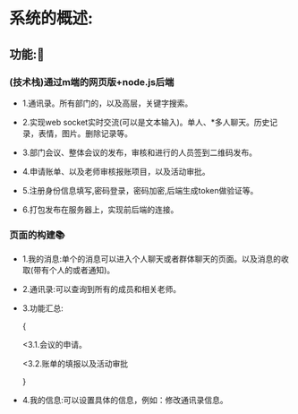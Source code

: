 # 系统的概述:
## 功能::memo:
### (技术栈)通过m端的网页版+node.js后端
- 1.通讯录。所有部门的，以及高层，关键字搜索。

- 2.实现web socket实时交流(可以是文本输入)。单人、*多人聊天。历史记录，表情，图片。删除记录等。

- 3.部门会议、整体会议的发布，审核和进行的人员签到二维码发布。

- 4.申请账单、以及老师审核报账项目，以及活动审批。

- 5.注册身份信息填写,密码登录，密码加密,后端生成token做验证等。

- 6.打包发布在服务器上，实现前后端的连接。

### 页面的构建:books:
- 1.我的消息:单个的消息可以进入个人聊天或者群体聊天的页面。以及消息的收取(带有个人的或者通知)。


- 2.通讯录:可以查询到所有的成员和相关老师。


- 3.功能汇总: 
  
   {

    <3.1.会议的申请。

    <3.2.账单的填报以及活动审批

   }


- 4.我的信息:可以设置具体的信息，例如：修改通讯录信息。



